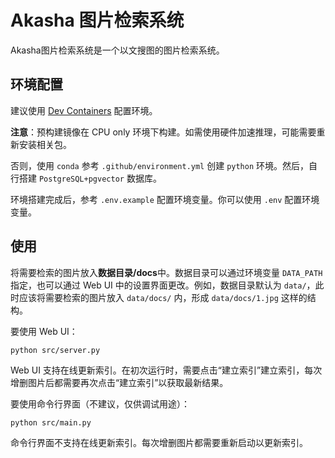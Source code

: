 # Akasha 图片检索系统

Akasha图片检索系统是一个以文搜图的图片检索系统。

## 环境配置

建议使用 [Dev Containers](https://containers.dev/) 配置环境。

**注意**：预构建镜像在 CPU only 环境下构建。如需使用硬件加速推理，可能需要重新安装相关包。

否则，使用 `conda` 参考 `.github/environment.yml` 创建 `python` 环境。然后，自行搭建 `PostgreSQL+pgvector` 数据库。

环境搭建完成后，参考 `.env.example` 配置环境变量。你可以使用 `.env` 配置环境变量。

## 使用

将需要检索的图片放入**数据目录/docs**中。数据目录可以通过环境变量 `DATA_PATH` 指定，也可以通过 Web UI 中的设置界面更改。例如，数据目录默认为 `data/`，此时应该将需要检索的图片放入 `data/docs/` 内，形成 `data/docs/1.jpg` 这样的结构。

要使用 Web UI：

```
python src/server.py
```

Web UI 支持在线更新索引。在初次运行时，需要点击“建立索引”建立索引，每次增删图片后都需要再次点击“建立索引”以获取最新结果。

要使用命令行界面（不建议，仅供调试用途）：

```
python src/main.py
```

命令行界面不支持在线更新索引。每次增删图片都需要重新启动以更新索引。